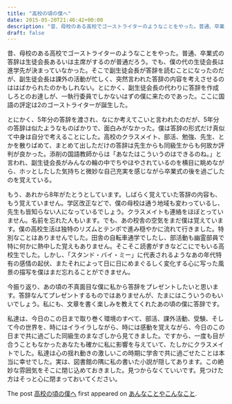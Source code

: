 ```yaml
---
title: "高校の頃の僕へ"
date: 2015-05-20T21:46:42+00:00
description: "昔、母校のある高校でゴーストライターのようなことをやった。普通、卒業式の答辞は生徒会長あるいは主席がするのが普通だろう。でも、僕の代の生徒会長は進学先が決まっていなかった。そこで副生徒会長が答辞を読むことになったのだが、 ..."
draft: false
---
```


昔、母校のある高校でゴーストライターのようなことをやった。普通、卒業式の答辞は生徒会長あるいは主席がするのが普通だろう。でも、僕の代の生徒会長は進学先が決まっていなかった。そこで副生徒会長が答辞を読むことになったのだが、副生徒会長は課外の活動が忙しく、突然言われた答辞の内容を考えさせるのははばかられたのかもしれない。とにかく、副生徒会長の代わりに答辞を作成しろとのお達しが、一執行委員でしかないはずの僕に来たのであった。ここに国語の評定は2のゴーストライターが誕生した。

とにかく、5年分の答辞を渡され、なにか考えてこいと言われたのだが、5年分の答辞は似たようなものばかりで、面白みがなかった。僕は答辞の形式だけ真似て中身は自分で考えることにした。高校のクラスメイト、部活、勉強、先生、とかを散りばめて、まとめて出しただけの答辞は先生からも同級生からも何故か評判が良かった。添削の国語教師からは「あなたはこういうのはできるのね。」と言われ、副生徒会長がみんなの輪の中でちやほやされているのを横目に眺めながら、ホッとしたした気持ちと微妙な自己充実を感じながら卒業式の後を過ごしたのを覚えている。

もう、あれから8年がたとうとしています。しばらく覚えていた答辞の内容も、もう覚えていません。学区改正などで、僕の母校は通う地域も変わっているし、先生も皆知らない人になっているでしょう。クラスメイトも連絡をほぼとっていません。名前を忘れた人もいます。でも、あの校舎の空気をまだ僕は覚えています。僕の高校生活は独特のリズムとテンポで進み穏やかに流れて行きました。特別なことはありませんでした。田舎の自転車通学でしたし、部活動も幽霊部員で特に何かに熱中した覚えもありません。そこそこ読書がすきなどこにでもいる高校生でした。しかし、「スタンド・バイ・ミー」に代表されるようなあの年代特有の感情の起伏、またそれによって日に日にめまぐるしく変化する心に写った風景の描写を僕はまだ忘れることができません。

今振り返り、あの頃の不真面目な僕に私から答辞をプレゼントしたいと思います。答辞なんてプレゼントするものではありませんが、たまにはこういうのもいいでしょう。私にも、文章を書く楽しみを教えてくれたあの頃の僕に答辞です。

私達は、今日のこの日まで取り巻く環境のすべて、部活、課外活動、受験、そして今の世界を、時にはイライラしながら、時には感動を覚えながら、今日のこの日まで共に過ごした同級生のまなざしから見てきました。ですから、一度も目が合うこともなかったあなたも確かに私に影響を与えていて、たしかにクラスメイトでした。私達は心の揺れ動きの激しいこの時期に学舎で共に過ごせたことは本当に幸せでした。実は、図書館の隅に私の書いた小説が隠してあります。この絶妙な雰囲気をそこに閉じ込めておきました。見つからなくていいです。見つけた方はそっと心に閉まっておいてください。

The post [高校の頃の僕へ](https://blog.cfw4.tokyo/wordpress/178/) first appeared on [あんなことやこんなこと](https://blog.cfw4.tokyo).